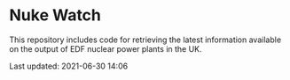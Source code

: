 # Nuke Watch

This repository includes code for retrieving the latest information available on the output of EDF nuclear power plants in the UK.

Last updated: 2021-06-30 14:06
